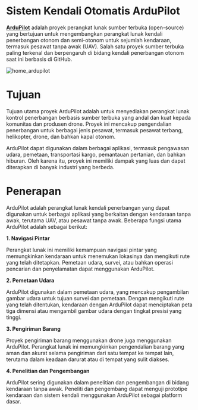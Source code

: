 # Sistem Kendali Otomatis ArduPilot
[**ArduPilot**](https://github.com/ArduPilot/ardupilot.git) adalah proyek perangkat lunak sumber terbuka (open-source) yang bertujuan untuk mengembangkan perangkat lunak kendali penerbangan otonom dan semi-otonom untuk sejumlah kendaraan, termasuk pesawat tanpa awak (UAV). Salah satu proyek sumber terbuka paling terkenal dan berpengaruh di bidang kendali penerbangan otonom saat ini berbasis di GitHub.

![home_ardupilot](https://github.com/Imam-Riyanto090/autopilot/assets/147989247/d7e9387d-1c44-4d2b-8f74-85a3b84fe727)

# Tujuan
Tujuan utama  proyek ArduPilot adalah untuk menyediakan perangkat lunak kontrol penerbangan berbasis sumber terbuka yang andal dan kuat kepada komunitas  dan produsen drone. Proyek ini mencakup pengendalian penerbangan untuk berbagai jenis pesawat, termasuk pesawat terbang, helikopter, drone, dan bahkan kapal otonom. 

ArduPilot dapat digunakan dalam berbagai aplikasi, termasuk pengawasan udara, pemetaan, transportasi kargo, pemantauan pertanian, dan bahkan hiburan. Oleh karena itu, proyek ini memiliki dampak yang luas dan dapat diterapkan di banyak industri yang berbeda.

# Penerapan
ArduPilot adalah perangkat lunak kendali penerbangan yang dapat digunakan untuk berbagai aplikasi yang berkaitan dengan kendaraan tanpa awak, terutama UAV, atau pesawat tanpa awak. Beberapa fungsi utama ArduPilot adalah sebagai berikut:

**1. Navigasi Pintar**

Perangkat lunak ini memiliki kemampuan navigasi pintar yang memungkinkan kendaraan untuk menemukan lokasinya dan mengikuti rute yang telah ditetapkan. Pemetaan udara, survei, atau bahkan operasi pencarian dan penyelamatan dapat menggunakan ArduPilot.

**2. Pemetaan Udara**

ArduPilot digunakan dalam pemetaan udara, yang mencakup pengambilan gambar udara untuk tujuan survei dan pemetaan. Dengan mengikuti rute yang telah ditentukan, kendaraan dengan ArduPilot dapat menciptakan peta tiga dimensi atau mengambil gambar udara dengan tingkat presisi yang tinggi.

**3. Pengiriman Barang**

Proyek pengiriman barang menggunakan drone juga menggunakan ArduPilot. Perangkat lunak ini memungkinkan pengendalian barang yang aman dan akurat selama pengiriman dari satu tempat ke tempat lain, terutama dalam keadaan darurat atau di tempat yang sulit diakses.

**4. Penelitian dan Pengembangan**

ArduPilot sering digunakan dalam penelitian dan pengembangan di bidang kendaraan tanpa awak. Peneliti dan pengembang dapat menguji prototipe kendaraan dan sistem kendali menggunakan ArduPilot sebagai platform dasar.
